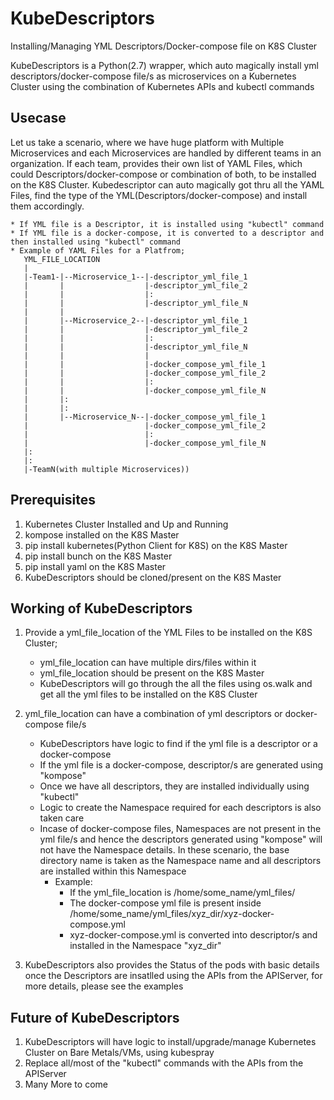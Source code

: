 # KubeDescriptors
Installing/Managing YML Descriptors/Docker-compose file on K8S Cluster

KubeDescriptors is a Python(2.7) wrapper, which auto magically install yml descriptors/docker-compose file/s as microservices on a Kubernetes Cluster using the combination of Kubernetes APIs and kubectl commands

## Usecase
Let us take a scenario, where we have huge platform with Multiple Microservices and each Microservices are handled by different teams in an organization.
If each team, provides their own list of YAML Files, which could Descriptors/docker-compose or combination of both, to be installed on the K8S Cluster.
Kubedescriptor can auto magically got thru all the YAML Files, find the type of the YML(Descriptors/docker-compose) and install them accordingly.
    
    * If YML file is a Descriptor, it is installed using "kubectl" command
    * If YML file is a docker-compose, it is converted to a descriptor and then installed using "kubectl" command
    * Example of YAML Files for a Platfrom;
       YML_FILE_LOCATION
       |
       |-Team1-|--Microservice_1--|-descriptor_yml_file_1
       |       |                  |-descriptor_yml_file_2
       |       |                  |:
       |       |                  |-descriptor_yml_file_N
       |       |
       |       |--Microservice_2--|-descriptor_yml_file_1
       |       |                  |-descriptor_yml_file_2
       |       |                  |:
       |       |                  |-descriptor_yml_file_N
       |       |                  |
       |       |                  |-docker_compose_yml_file_1
       |       |                  |-docker_compose_yml_file_2
       |       |                  |:
       |       |                  |-docker_compose_yml_file_N
       |       |:
       |       |:
       |       |--Microservice_N--|-docker_compose_yml_file_1
       |                          |-docker_compose_yml_file_2
       |                          |:
       |                          |-docker_compose_yml_file_N
       |:
       |:
       |-TeamN(with multiple Microservices))
       
## Prerequisites

1. Kubernetes Cluster Installed and Up and Running
2. kompose installed on the K8S Master
3. pip install kubernetes(Python Client for K8S) on the K8S Master
4. pip install bunch on the K8S Master
5. pip install yaml on the K8S Master
6. KubeDescriptors should be cloned/present on the K8S Master

## Working of KubeDescriptors

1. Provide a yml_file_location of the YML Files to be installed on the K8S Cluster;
    * yml_file_location can have multiple dirs/files within it
    * yml_file_location should be present on the K8S Master
    * KubeDescriptors will go through the all the files using os.walk and get all the yml files to be installed on the K8S Cluster


2. yml_file_location can have a combination of yml descriptors or docker-compose file/s
    * KubeDescriptors have logic to find if the yml file is a descriptor or a docker-compose
    * If the yml file is a docker-compose, descriptor/s are generated using "kompose"
    * Once we have all descriptors, they are installed individually using "kubectl"
    * Logic to create the Namespace required for each descriptors is also taken care
    * Incase of docker-compose files, Namespaces are not present in the yml file/s and hence the descriptors generated using "kompose" will not have the Namespace details. In these scenario, the base directory name is taken as the Namespace name and all descriptors are installed within this Namespace
        * Example:
            -   If the yml_file_location is /home/some_name/yml_files/ 
            -   The docker-compose yml file is present inside /home/some_name/yml_files/xyz_dir/xyz-docker-compose.yml
            -   xyz-docker-compose.yml is converted into descriptor/s and installed in the Namespace "xyz_dir"
            
            
3. KubeDescriptors also provides the Status of the pods with basic details once the Descriptors are insatlled using the APIs from the APIServer, for more details, please see the examples

## Future of KubeDescriptors

1. KubeDescriptors will have logic to install/upgrade/manage Kubernetes Cluster on Bare Metals/VMs, using kubespray
2. Replace all/most of the "kubectl" commands with the APIs from the APIServer
3. Many More to come


            

